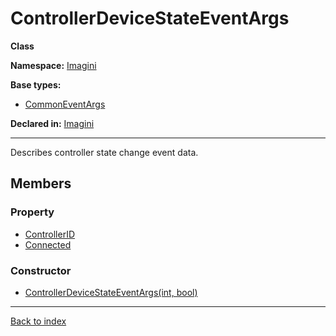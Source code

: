 # ControllerDeviceStateEventArgs

**Class**

**Namespace:** [Imagini](Imagini.md)

**Base types:**

* [CommonEventArgs](Imagini.CommonEventArgs.md)


**Declared in:** [Imagini](Imagini.md)

------



Describes controller state change event data.


## Members

### Property
* [ControllerID](Imagini.ControllerDeviceStateEventArgs.ControllerID.md)
* [Connected](Imagini.JoyDeviceStateEventArgs.Connected.md)

### Constructor
* [ControllerDeviceStateEventArgs(int, bool)](Imagini.ControllerDeviceStateEventArgs.ControllerDeviceStateEventArgs(int,bool).md)

------

[Back to index](index.md)